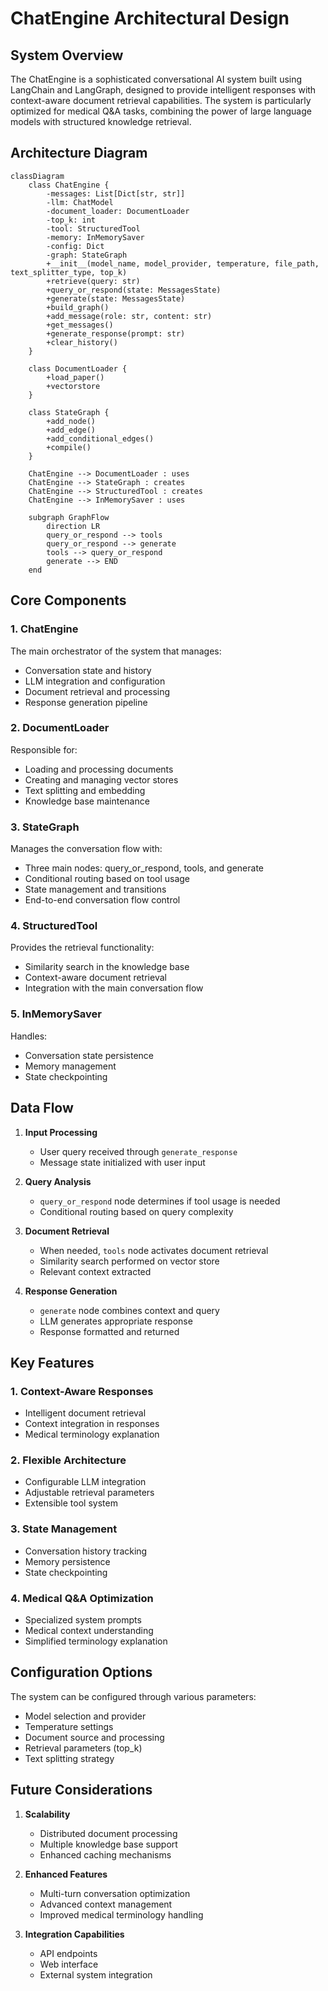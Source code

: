 # ChatEngine Architectural Design

## System Overview

The ChatEngine is a sophisticated conversational AI system built using LangChain and LangGraph, designed to provide intelligent responses with context-aware document retrieval capabilities. The system is particularly optimized for medical Q&A tasks, combining the power of large language models with structured knowledge retrieval.

## Architecture Diagram

```mermaid
classDiagram
    class ChatEngine {
        -messages: List[Dict[str, str]]
        -llm: ChatModel
        -document_loader: DocumentLoader
        -top_k: int
        -tool: StructuredTool
        -memory: InMemorySaver
        -config: Dict
        -graph: StateGraph
        +__init__(model_name, model_provider, temperature, file_path, text_splitter_type, top_k)
        +retrieve(query: str)
        +query_or_respond(state: MessagesState)
        +generate(state: MessagesState)
        +build_graph()
        +add_message(role: str, content: str)
        +get_messages()
        +generate_response(prompt: str)
        +clear_history()
    }

    class DocumentLoader {
        +load_paper()
        +vectorstore
    }

    class StateGraph {
        +add_node()
        +add_edge()
        +add_conditional_edges()
        +compile()
    }

    ChatEngine --> DocumentLoader : uses
    ChatEngine --> StateGraph : creates
    ChatEngine --> StructuredTool : creates
    ChatEngine --> InMemorySaver : uses

    subgraph GraphFlow
        direction LR
        query_or_respond --> tools
        query_or_respond --> generate
        tools --> query_or_respond
        generate --> END
    end
```

## Core Components

### 1. ChatEngine
The main orchestrator of the system that manages:
- Conversation state and history
- LLM integration and configuration
- Document retrieval and processing
- Response generation pipeline

### 2. DocumentLoader
Responsible for:
- Loading and processing documents
- Creating and managing vector stores
- Text splitting and embedding
- Knowledge base maintenance

### 3. StateGraph
Manages the conversation flow with:
- Three main nodes: query_or_respond, tools, and generate
- Conditional routing based on tool usage
- State management and transitions
- End-to-end conversation flow control

### 4. StructuredTool
Provides the retrieval functionality:
- Similarity search in the knowledge base
- Context-aware document retrieval
- Integration with the main conversation flow

### 5. InMemorySaver
Handles:
- Conversation state persistence
- Memory management
- State checkpointing

## Data Flow

1. **Input Processing**
   - User query received through `generate_response`
   - Message state initialized with user input

2. **Query Analysis**
   - `query_or_respond` node determines if tool usage is needed
   - Conditional routing based on query complexity

3. **Document Retrieval**
   - When needed, `tools` node activates document retrieval
   - Similarity search performed on vector store
   - Relevant context extracted

4. **Response Generation**
   - `generate` node combines context and query
   - LLM generates appropriate response
   - Response formatted and returned

## Key Features

### 1. Context-Aware Responses
- Intelligent document retrieval
- Context integration in responses
- Medical terminology explanation

### 2. Flexible Architecture
- Configurable LLM integration
- Adjustable retrieval parameters
- Extensible tool system

### 3. State Management
- Conversation history tracking
- Memory persistence
- State checkpointing

### 4. Medical Q&A Optimization
- Specialized system prompts
- Medical context understanding
- Simplified terminology explanation

## Configuration Options

The system can be configured through various parameters:
- Model selection and provider
- Temperature settings
- Document source and processing
- Retrieval parameters (top_k)
- Text splitting strategy

## Future Considerations

1. **Scalability**
   - Distributed document processing
   - Multiple knowledge base support
   - Enhanced caching mechanisms

2. **Enhanced Features**
   - Multi-turn conversation optimization
   - Advanced context management
   - Improved medical terminology handling

3. **Integration Capabilities**
   - API endpoints
   - Web interface
   - External system integration
